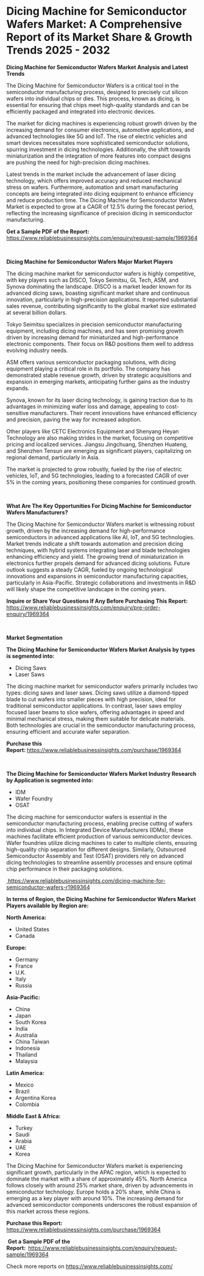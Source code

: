 <p><h1>Dicing Machine for Semiconductor Wafers Market: A Comprehensive Report of its Market Share & Growth Trends 2025 - 2032</h1></p><p><strong>Dicing Machine for Semiconductor Wafers Market Analysis and Latest Trends</strong></p>
<p><p>The Dicing Machine for Semiconductor Wafers is a critical tool in the semiconductor manufacturing process, designed to precisely cut silicon wafers into individual chips or dies. This process, known as dicing, is essential for ensuring that chips meet high-quality standards and can be efficiently packaged and integrated into electronic devices.</p><p>The market for dicing machines is experiencing robust growth driven by the increasing demand for consumer electronics, automotive applications, and advanced technologies like 5G and IoT. The rise of electric vehicles and smart devices necessitates more sophisticated semiconductor solutions, spurring investment in dicing technologies. Additionally, the shift towards miniaturization and the integration of more features into compact designs are pushing the need for high-precision dicing machines.</p><p>Latest trends in the market include the advancement of laser dicing technology, which offers improved accuracy and reduced mechanical stress on wafers. Furthermore, automation and smart manufacturing concepts are being integrated into dicing equipment to enhance efficiency and reduce production time. The Dicing Machine for Semiconductor Wafers Market is expected to grow at a CAGR of 12.5% during the forecast period, reflecting the increasing significance of precision dicing in semiconductor manufacturing.</p></p>
<p><strong>Get a Sample PDF of the Report:&nbsp;</strong> <a href="https://www.reliablebusinessinsights.com/enquiry/request-sample/1969364?utm_campaign=2745&utm_medium=2&utm_source=Github&utm_content=ia&utm_term=02032025&utm_id=dicing-machine-for-semiconductor-wafers">https://www.reliablebusinessinsights.com/enquiry/request-sample/1969364</a></p>
<p>&nbsp;</p>
<p><strong>Dicing Machine for Semiconductor Wafers Major Market Players</strong></p>
<p><p>The dicing machine market for semiconductor wafers is highly competitive, with key players such as DISCO, Tokyo Seimitsu, GL Tech, ASM, and Synova dominating the landscape. DISCO is a market leader known for its advanced dicing saws, boasting significant market share and continuous innovation, particularly in high-precision applications. It reported substantial sales revenue, contributing significantly to the global market size estimated at several billion dollars.</p><p>Tokyo Seimitsu specializes in precision semiconductor manufacturing equipment, including dicing machines, and has seen promising growth driven by increasing demand for miniaturized and high-performance electronic components. Their focus on R&D positions them well to address evolving industry needs.</p><p>ASM offers various semiconductor packaging solutions, with dicing equipment playing a critical role in its portfolio. The company has demonstrated stable revenue growth, driven by strategic acquisitions and expansion in emerging markets, anticipating further gains as the industry expands.</p><p>Synova, known for its laser dicing technology, is gaining traction due to its advantages in minimizing wafer loss and damage, appealing to cost-sensitive manufacturers. Their recent innovations have enhanced efficiency and precision, paving the way for increased adoption.</p><p>Other players like CETC Electronics Equipment and Shenyang Heyan Technology are also making strides in the market, focusing on competitive pricing and localized services. Jiangsu Jingchuang, Shenzhen Huateng, and Shenzhen Tensun are emerging as significant players, capitalizing on regional demand, particularly in Asia.</p><p>The market is projected to grow robustly, fueled by the rise of electric vehicles, IoT, and 5G technologies, leading to a forecasted CAGR of over 5% in the coming years, positioning these companies for continued growth.</p></p>
<p>&nbsp;</p>
<p><strong>What Are The Key Opportunities For Dicing Machine for Semiconductor Wafers Manufacturers?</strong></p>
<p><p>The Dicing Machine for Semiconductor Wafers market is witnessing robust growth, driven by the increasing demand for high-performance semiconductors in advanced applications like AI, IoT, and 5G technologies. Market trends indicate a shift towards automation and precision dicing techniques, with hybrid systems integrating laser and blade technologies enhancing efficiency and yield. The growing trend of miniaturization in electronics further propels demand for advanced dicing solutions. Future outlook suggests a steady CAGR, fueled by ongoing technological innovations and expansions in semiconductor manufacturing capacities, particularly in Asia-Pacific. Strategic collaborations and investments in R&D will likely shape the competitive landscape in the coming years.</p></p>
<p><strong>Inquire or Share Your Questions If Any Before Purchasing This Report:</strong> <a href="https://www.reliablebusinessinsights.com/enquiry/pre-order-enquiry/1969364?utm_campaign=2745&utm_medium=2&utm_source=Github&utm_content=ia&utm_term=02032025&utm_id=dicing-machine-for-semiconductor-wafers">https://www.reliablebusinessinsights.com/enquiry/pre-order-enquiry/1969364</a></p>
<p>&nbsp;</p>
<p><strong>Market Segmentation</strong></p>
<p><strong>The Dicing Machine for Semiconductor Wafers Market Analysis by types is segmented into:</strong></p>
<p><ul><li>Dicing Saws</li><li>Laser Saws</li></ul></p>
<p><p>The dicing machine market for semiconductor wafers primarily includes two types: dicing saws and laser saws. Dicing saws utilize a diamond-tipped blade to cut wafers into smaller pieces with high precision, ideal for traditional semiconductor applications. In contrast, laser saws employ focused laser beams to slice wafers, offering advantages in speed and minimal mechanical stress, making them suitable for delicate materials. Both technologies are crucial in the semiconductor manufacturing process, ensuring efficient and accurate wafer separation.</p></p>
<p><strong>Purchase this Report:&nbsp;</strong><a href="https://www.reliablebusinessinsights.com/purchase/1969364?utm_campaign=2745&utm_medium=2&utm_source=Github&utm_content=ia&utm_term=02032025&utm_id=dicing-machine-for-semiconductor-wafers">https://www.reliablebusinessinsights.com/purchase/1969364</a></p>
<p>&nbsp;</p>
<p><strong>The Dicing Machine for Semiconductor Wafers Market Industry Research by Application is segmented into:</strong></p>
<p><ul><li>IDM</li><li>Wafer Foundry</li><li>OSAT</li></ul></p>
<p><p>The dicing machine for semiconductor wafers is essential in the semiconductor manufacturing process, enabling precise cutting of wafers into individual chips. In Integrated Device Manufacturers (IDMs), these machines facilitate efficient production of various semiconductor devices. Wafer foundries utilize dicing machines to cater to multiple clients, ensuring high-quality chip separation for different designs. Similarly, Outsourced Semiconductor Assembly and Test (OSAT) providers rely on advanced dicing technologies to streamline assembly processes and ensure optimal chip performance in their packaging solutions.</p></p>
<p><a href="https://www.reliablebusinessinsights.com/dicing-machine-for-semiconductor-wafers-r1969364?utm_campaign=2745&utm_medium=2&utm_source=Github&utm_content=ia&utm_term=02032025&utm_id=dicing-machine-for-semiconductor-wafers">&nbsp;https://www.reliablebusinessinsights.com/dicing-machine-for-semiconductor-wafers-r1969364</a></p>
<p><strong>In terms of Region, the Dicing Machine for Semiconductor Wafers Market Players available by Region are:</strong></p>
<p>
    <p> <strong> North America: </strong>
        <ul>
            <li>United States</li>
            <li>Canada</li>
        </ul>
        </p> 
    <p> <strong> Europe: </strong>
        <ul>
            <li>Germany</li>
            <li>France</li>
            <li>U.K.</li>
            <li>Italy</li>
            <li>Russia</li>
        </ul>
        </p> 
    <p> <strong> Asia-Pacific: </strong>
        <ul>
            <li>China</li>
            <li>Japan</li>
            <li>South Korea</li>
            <li>India</li>
            <li>Australia</li>
            <li>China Taiwan</li>
            <li>Indonesia</li>
            <li>Thailand</li>
            <li>Malaysia</li>
        </ul>
        </p> 
    <p> <strong> Latin America: </strong>
        <ul>
            <li>Mexico</li>
            <li>Brazil</li>
            <li>Argentina Korea</li>
            <li>Colombia</li>
        </ul>
        </p> 
    <p> <strong> Middle East & Africa: </strong>
        <ul>
            <li>Turkey</li>
            <li>Saudi</li>
            <li>Arabia</li>
            <li>UAE</li>
            <li>Korea</li>
        </ul>
    </p>
    </p>
<p><p>The Dicing Machine for Semiconductor Wafers market is experiencing significant growth, particularly in the APAC region, which is expected to dominate the market with a share of approximately 45%. North America follows closely with around 25% market share, driven by advancements in semiconductor technology. Europe holds a 20% share, while China is emerging as a key player with around 10%. The increasing demand for advanced semiconductor components underscores the robust expansion of this market across these regions.</p></p>
<p><strong>Purchase this Report: </strong><a href="https://www.reliablebusinessinsights.com/purchase/1969364?utm_campaign=2745&utm_medium=2&utm_source=Github&utm_content=ia&utm_term=02032025&utm_id=dicing-machine-for-semiconductor-wafers">https://www.reliablebusinessinsights.com/purchase/1969364</a></p>
<p>&nbsp;<strong>Get a Sample PDF of the Report:&nbsp;&nbsp;</strong><a href="https://www.reliablebusinessinsights.com/enquiry/request-sample/1969364?utm_campaign=2745&utm_medium=2&utm_source=Github&utm_content=ia&utm_term=02032025&utm_id=dicing-machine-for-semiconductor-wafers">https://www.reliablebusinessinsights.com/enquiry/request-sample/1969364</a></p>
<p><strong></strong></p>
<p>Check more reports on <a href="https://www.reliablebusinessinsights.com/?utm_campaign=2745&utm_medium=2&utm_source=Github&utm_content=ia&utm_term=02032025&utm_id=dicing-machine-for-semiconductor-wafers">https://www.reliablebusinessinsights.com/</a></p>